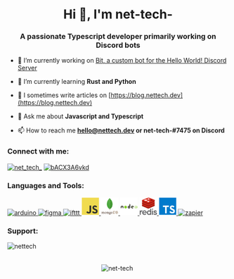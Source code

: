 <h1 align="center">Hi 👋, I'm net-tech-</h1>
<h3 align="center">A passionate Typescript developer primarily working on Discord bots</h3>

- 🔭 I’m currently working on [Bit, a custom bot for the Hello World! Discord Server](https://discord.gg/bACX3A6vkd)

- 🌱 I’m currently learning **Rust and Python**

- 📝 I sometimes write articles on [https://blog.nettech.dev](https://blog.nettech.dev)

- 💬 Ask me about **Javascript and Typescript**

- 📫 How to reach me **hello@nettech.dev or net-tech-#7475 on Discord**

<h3 align="left">Connect with me:</h3>
<p align="left">
<a href="https://twitter.com/net_tech_" target="blank"><img align="center" src="https://raw.githubusercontent.com/rahuldkjain/github-profile-readme-generator/master/src/images/icons/Social/twitter.svg" alt="net_tech_" height="30" width="40" /></a>
<a href="https://discord.gg/bACX3A6vkd" target="blank"><img align="center" src="https://raw.githubusercontent.com/rahuldkjain/github-profile-readme-generator/master/src/images/icons/Social/discord.svg" alt="bACX3A6vkd" height="30" width="40" /></a>
</p>

<h3 align="left">Languages and Tools:</h3>
<p align="left"> <a href="https://www.arduino.cc/" target="_blank" rel="noreferrer"> <img src="https://cdn.worldvectorlogo.com/logos/arduino-1.svg" alt="arduino" width="40" height="40"/> </a> <a href="https://www.figma.com/" target="_blank" rel="noreferrer"> <img src="https://www.vectorlogo.zone/logos/figma/figma-icon.svg" alt="figma" width="40" height="40"/> </a> <a href="https://ifttt.com/" target="_blank" rel="noreferrer"> <img src="https://www.vectorlogo.zone/logos/ifttt/ifttt-ar21.svg" alt="ifttt" width="40" height="40"/> </a> <a href="https://developer.mozilla.org/en-US/docs/Web/JavaScript" target="_blank" rel="noreferrer"> <img src="https://raw.githubusercontent.com/devicons/devicon/master/icons/javascript/javascript-original.svg" alt="javascript" width="40" height="40"/> </a> <a href="https://www.mongodb.com/" target="_blank" rel="noreferrer"> <img src="https://raw.githubusercontent.com/devicons/devicon/master/icons/mongodb/mongodb-original-wordmark.svg" alt="mongodb" width="40" height="40"/> </a> <a href="https://nodejs.org" target="_blank" rel="noreferrer"> <img src="https://raw.githubusercontent.com/devicons/devicon/master/icons/nodejs/nodejs-original-wordmark.svg" alt="nodejs" width="40" height="40"/> </a> <a href="https://redis.io" target="_blank" rel="noreferrer"> <img src="https://raw.githubusercontent.com/devicons/devicon/master/icons/redis/redis-original-wordmark.svg" alt="redis" width="40" height="40"/> </a> <a href="https://www.typescriptlang.org/" target="_blank" rel="noreferrer"> <img src="https://raw.githubusercontent.com/devicons/devicon/master/icons/typescript/typescript-original.svg" alt="typescript" width="40" height="40"/> </a> <a href="https://zapier.com" target="_blank" rel="noreferrer"> <img src="https://www.vectorlogo.zone/logos/zapier/zapier-icon.svg" alt="zapier" width="40" height="40"/> </a> </p>

<h3 align="left">Support:</h3>
<p><a href="https://ko-fi.com/nettech"> <img align="left" src="https://cdn.ko-fi.com/cdn/kofi3.png?v=3" height="50" width="210" alt="nettech" /></a></p><br><br>

<p>&nbsp;<img align="center" src="https://github-readme-stats.vercel.app/api?username=net-tech&show_icons=true&locale=en" alt="net-tech" /></p>
